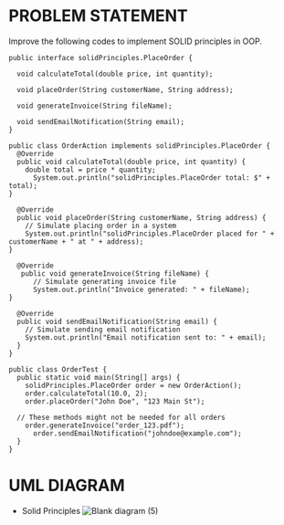 # PROBLEM STATEMENT
Improve the following codes to implement SOLID principles in OOP.
  
    public interface solidPrinciples.PlaceOrder {
    
      void calculateTotal(double price, int quantity);
  
      void placeOrder(String customerName, String address);
  
      void generateInvoice(String fileName);
  
      void sendEmailNotification(String email);
    }
  
    public class OrderAction implements solidPrinciples.PlaceOrder {
      @Override
      public void calculateTotal(double price, int quantity) {
        double total = price * quantity;
          System.out.println("solidPrinciples.PlaceOrder total: $" + total);
    }
  
      @Override
      public void placeOrder(String customerName, String address) {
        // Simulate placing order in a system
        System.out.println("solidPrinciples.PlaceOrder placed for " + customerName + " at " + address);
    }
  
      @Override
       public void generateInvoice(String fileName) {
          // Simulate generating invoice file
          System.out.println("Invoice generated: " + fileName);
    }
  
      @Override
      public void sendEmailNotification(String email) {
        // Simulate sending email notification
        System.out.println("Email notification sent to: " + email);
      }
    }
  
    public class OrderTest {
      public static void main(String[] args) {
        solidPrinciples.PlaceOrder order = new OrderAction();
        order.calculateTotal(10.0, 2);
        order.placeOrder("John Doe", "123 Main St");
  
      // These methods might not be needed for all orders
        order.generateInvoice("order_123.pdf");
          order.sendEmailNotification("johndoe@example.com");
      }
    }
  

# UML DIAGRAM
- Solid Principles
  ![Blank diagram (5)](https://github.com/ErikkaEnaje/SolidPrinciples/assets/142382057/e64183af-020e-496b-a719-6a7915aee4ee)
  
